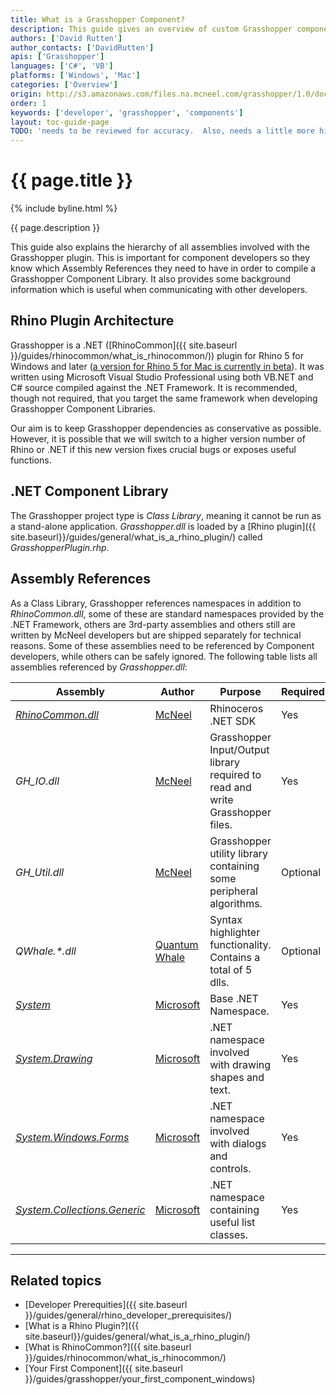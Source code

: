 ```yaml
---
title: What is a Grasshopper Component?
description: This guide gives an overview of custom Grasshopper components.
authors: ['David Rutten']
author_contacts: ['DavidRutten']
apis: ['Grasshopper']
languages: ['C#', 'VB']
platforms: ['Windows', 'Mac']
categories: ['Overview']
origin: http://s3.amazonaws.com/files.na.mcneel.com/grasshopper/1.0/docs/en/GrasshopperSDK.chm
order: 1
keywords: ['developer', 'grasshopper', 'components']
layout: toc-guide-page
TODO: 'needs to be reviewed for accuracy.  Also, needs a little more high-level info'
---
```


# {{ page.title }}

{% include byline.html %}

{{ page.description }}

This guide also explains the hierarchy of all assemblies involved with the Grasshopper plugin.  This is important for component developers so they know which Assembly References they need to have in order to compile a Grasshopper Component Library.  It also provides some background information which is useful when communicating with other developers.

## Rhino Plugin Architecture

Grasshopper is a .NET ([RhinoCommon]({{ site.baseurl }}/guides/rhinocommon/what_is_rhinocommon/)) plugin for Rhino 5 for Windows and later ([a version for Rhino 5 for Mac is currently in beta](http://www.grasshopper3d.com/page/grasshopper-for-mac)).  It was written using Microsoft Visual Studio Professional using both VB.NET and C# source compiled against the .NET Framework.  It is recommended, though not required, that you target the same framework when developing Grasshopper Component Libraries.

Our aim is to keep Grasshopper dependencies as conservative as possible.  However, it is possible that we will switch to a higher version number of Rhino or .NET if this new version fixes crucial bugs or exposes useful functions.

## .NET Component Library

The Grasshopper project type is *Class Library*, meaning it cannot be run as a stand-alone application.  *Grasshopper.dll* is loaded by a [Rhino plugin]({{ site.baseurl}}/guides/general/what_is_a_rhino_plugin/) called *GrasshopperPlugin.rhp*.

## Assembly References

As a Class Library, Grasshopper references namespaces in addition to *RhinoCommon.dll*, some of these are standard namespaces provided by the .NET Framework, others are 3rd-party assemblies and others still are written by McNeel developers but are shipped separately for technical reasons. Some of these assemblies need to be referenced by Component developers, while others can be safely ignored.  The following table lists all assemblies referenced by *Grasshopper.dll*:

<div class="table-responsive" align="center">
<table class="table">
  <thead>
    <tr style="border-bottom:1pt solid black;">
      <th>Assembly</th>
      <th>Author</th>
      <th>Purpose</th>
      <th>Required</th>
    </tr>
  </thead>
  <tbody class="table-striped index_table">
  <tr>
    <td><i><a href="{{ site.baseurl }}/guides/rhinocommon/what_is_rhinocommon/">RhinoCommon.dll</a></i></td>
	  <td><a href="http://www.mcneel.com">McNeel</a></td>
	  <td>Rhinoceros .NET SDK</td>
    <td>Yes</td>
  </tr>
  <tr>
    <td><i>GH_IO.dll</i></td>
    <td><a href="http://www.mcneel.com">McNeel</a></td>
    <td>Grasshopper Input/Output library required to read and write Grasshopper files.</td>
    <td>Yes</td>
  </tr>
  <tr>
    <td><i>GH_Util.dll</i></td>
    <td><a href="http://www.mcneel.com">McNeel</a></td>
    <td>Grasshopper utility library containing some peripheral algorithms.</td>
    <td>Optional</td>
  </tr>
  <tr>
    <td><i>QWhale.*.dll</i></td>
    <td><a href="http://www.qwhale.net/">Quantum Whale</a></td>
    <td>Syntax highlighter functionality.  Contains a total of 5 dlls.</td>
    <td>Optional</td>
  </tr>
  <tr>
    <td><i><a href="https://msdn.microsoft.com/en-us/library/system(v=vs.110).aspx">System</a></i></td>
    <td><a href="https://www.microsoft.com/net">Microsoft</a></td>
    <td>Base .NET Namespace.</td>
    <td>Yes</td>
  </tr>
  <tr>
    <td><i><a href="https://msdn.microsoft.com/en-us/library/system.drawing(v=vs.110).aspx">System.Drawing</a></i></td>
    <td><a href="https://www.microsoft.com/net">Microsoft</a></td>
    <td>.NET namespace involved with drawing shapes and text.</td>
    <td>Yes</td>
  </tr>
  <tr>
    <td><i><a href="https://msdn.microsoft.com/en-us/library/system.windows.forms(v=vs.110).aspx">System.Windows.Forms</a></i></td>
    <td><a href="https://www.microsoft.com/net">Microsoft</a></td>
    <td>.NET namespace involved with dialogs and controls.</td>
    <td>Yes</td>
  </tr>
  <tr>
    <td><i><a href="https://msdn.microsoft.com/en-us/library/system.collections.generic(v=vs.110).aspx">System.Collections.Generic</a></i></td>
    <td><a href="https://www.microsoft.com/net">Microsoft</a></td>
    <td>.NET namespace containing useful list classes.</td>
    <td>Yes</td>
  </tr>
 </tbody>
 </table>
 </div>

---

## Related topics

- [Developer Prerequities]({{ site.baseurl }}/guides/general/rhino_developer_prerequisites/)
- [What is a Rhino Plugin?]({{ site.baseurl}}/guides/general/what_is_a_rhino_plugin/)
- [What is RhinoCommon?]({{ site.baseurl }}/guides/rhinocommon/what_is_rhinocommon/)
- [Your First Component]({{ site.baseurl }}/guides/grasshopper/your_first_component_windows)
